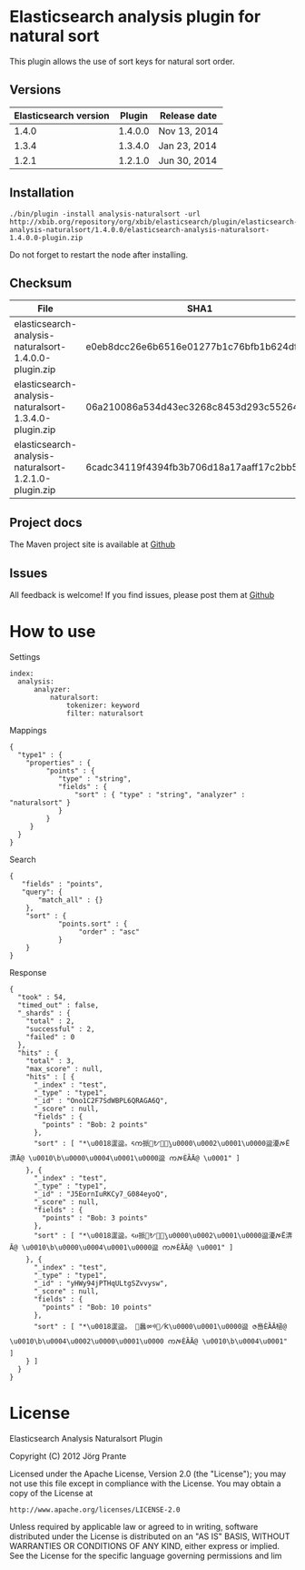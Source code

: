 
# Elasticsearch analysis plugin for natural sort

This plugin allows the use of sort keys for natural sort order.

## Versions

| Elasticsearch version    | Plugin      | Release date |
| ------------------------ | ----------- | -------------|
| 1.4.0                    | 1.4.0.0     | Nov 13, 2014 |
| 1.3.4                    | 1.3.4.0     | Jan 23, 2014 |
| 1.2.1                    | 1.2.1.0     | Jun 30, 2014 |

## Installation

```
./bin/plugin -install analysis-naturalsort -url http://xbib.org/repository/org/xbib/elasticsearch/plugin/elasticsearch-analysis-naturalsort/1.4.0.0/elasticsearch-analysis-naturalsort-1.4.0.0-plugin.zip
```

Do not forget to restart the node after installing.

## Checksum

| File                                                    | SHA1                                     |
| ------------------------------------------------------- | -----------------------------------------|
| elasticsearch-analysis-naturalsort-1.4.0.0-plugin.zip   | e0eb8dcc26e6b6516e01277b1c76bfb1b624dfa0 |
| elasticsearch-analysis-naturalsort-1.3.4.0-plugin.zip   | 06a210086a534d43ec3268c8453d293c5526462f |
| elasticsearch-analysis-naturalsort-1.2.1.0-plugin.zip   | 6cadc34119f4394fb3b706d18a17aaff17c2bb5f |

## Project docs

The Maven project site is available at [Github](http://jprante.github.io/elasticsearch-analysis-naturalsort)

## Issues

All feedback is welcome! If you find issues, please post them at [Github](https://github.com/jprante/elasticsearch-analysis-naturalsort/issues)

# How to use

Settings

    index:
      analysis:
          analyzer:
              naturalsort:
                  tokenizer: keyword
                  filter: naturalsort

Mappings

    { 
      "type1" : { 
        "properties" : { 
             "points" : { 
                "type" : "string", 
                "fields" : { 
                    "sort" : { "type" : "string", "analyzer" : "naturalsort" } 
                } 
             } 
         } 
      } 
    }


Search

    {
       "fields" : "points",
       "query": {
           "match_all" : {}
        },
        "sort" : { 
                "points.sort" : {
                     "order" : "asc"
                }
        }       
    }


Response

    {
      "took" : 54,
      "timed_out" : false,
      "_shards" : {
        "total" : 2,
        "successful" : 2,
        "failed" : 0
      },
      "hits" : {
        "total" : 3,
        "max_score" : null,
        "hits" : [ {
          "_index" : "test",
          "_type" : "type1",
          "_id" : "Ono1C2F7SdWBPL6QRAGA6Q",
          "_score" : null,
          "fields" : {
            "points" : "Bob: 2 points"
          },
          "sort" : [ "*\u0018䀊䀀。ᰁက挀㄀ᜀఠٰ̰\u0000\u0002\u0001\u0000䀀‎瀀ࠀЁ渀Ā@ \u0010\b\u0000\u0004\u0001\u0000䀀 ကࠀЀȀĀ@ \u0001" ]
        }, {
          "_index" : "test",
          "_type" : "type1",
          "_id" : "J5EornIuRKCy7_G084eyoQ",
          "_score" : null,
          "fields" : {
            "points" : "Bob: 3 points"
          },
          "sort" : [ "*\u0018䀊䀀。ᰁሀ挀㄀ᜀఠٰ̰\u0000\u0002\u0001\u0000䀀‎瀀ࠀЁ渀Ā@ \u0010\b\u0000\u0004\u0001\u0000䀀 ကࠀЀȀĀ@ \u0001" ]
        }, {
          "_index" : "test",
          "_type" : "type1",
          "_id" : "yHWy94jPTHqULtgSZvvysw",
          "_score" : null,
          "fields" : {
            "points" : "Bob: 10 points"
          },
          "sort" : [ "*\u0018䀊䀀。 ฀䘀ㆀᢀ஀̸ؐƘ\u0000\u0001\u0000䀀 ဇ㠀ЀȀĀ㮀@ \u0010\b\u0004\u0002\u0000\u0001\u0000 ကࠀЀȀĀ@ \u0010\b\u0004\u0001" ]
        } ]
      }
    }

# License

Elasticsearch Analysis Naturalsort Plugin

Copyright (C) 2012 Jörg Prante

Licensed under the Apache License, Version 2.0 (the "License");
you may not use this file except in compliance with the License.
You may obtain a copy of the License at

    http://www.apache.org/licenses/LICENSE-2.0

Unless required by applicable law or agreed to in writing, software
distributed under the License is distributed on an "AS IS" BASIS,
WITHOUT WARRANTIES OR CONDITIONS OF ANY KIND, either express or implied.
See the License for the specific language governing permissions and
lim